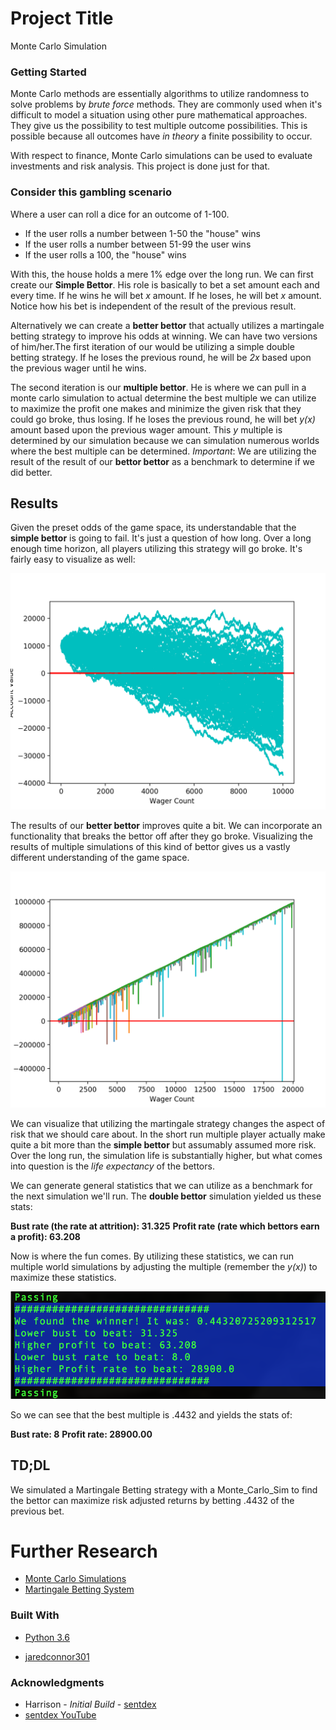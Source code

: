 # Project Title

Monte Carlo Simulation

### Getting Started

Monte Carlo methods are essentially algorithms to utilize randomness to solve problems by _brute force_ methods. They are commonly used when it's difficult to model a situation using other pure mathematical approaches. They give us the possibility to test multiple outcome possibilities. This is possible because all outcomes have _in theory_ a finite possibility to occur.

With respect to finance, Monte Carlo simulations can be used to evaluate investments and risk analysis. This project is done just for that.

### Consider this gambling scenario

Where a user can roll a dice for an outcome of 1-100.
* If the user rolls a number between 1-50 the "house" wins
* If the user rolls a number between 51-99 the user wins
* If the user rolls a 100, the "house" wins

With this, the house holds a mere 1% edge over the long run. We can first create our __Simple Bettor__. His role is basically to bet a set amount each and every time. If he wins he will bet _x_ amount. If he loses, he will bet _x_ amount. Notice how his bet is independent of the result of the previous result.

Alternatively we can create a __better bettor__ that actually utilizes a martingale betting strategy to improve his odds at winning. We can have two versions of him/her.The first iteration of our would be utilizing a simple double betting strategy. If he loses the previous round, he will be _2x_ based upon the previous wager until he wins.

The second iteration is our __multiple bettor__. He is where we can pull in a monte carlo simulation to actual determine the best multiple we can utilize to maximize the profit one makes and minimize the given risk that they could go broke, thus losing. If he loses the previous round, he will bet _y(x)_ amount based upon the previous wager amount. This _y_ multiple is determined by our simulation because we can simulation numerous worlds where the best multiple can be determined. _Important_: We are utilizing the result of the result of our __bettor bettor__ as a benchmark to determine if we did better.

## Results

Given the preset odds of the game space, its understandable that the __simple bettor__ is going to fail. It's just a question of how long. Over a long enough time horizon, all players utilizing this strategy will go broke. It's fairly easy to visualize as well:

![Simple_bettor](https://github.com/jaredconnor301/Monte_Carlo_Sim/blob/master/simple_bettor.png?raw=true)

The results of our __better bettor__ improves quite a bit. We can incorporate an functionality that breaks the bettor off after they go broke. Visualizing the results of multiple simulations of this kind of bettor gives us a vastly different understanding of the game space.

![Double_bettor](https://raw.githubusercontent.com/jaredconnor301/Monte_Carlo_Sim/master/double_bettor.png?raw=true)

We can visualize that utilizing the martingale strategy changes the aspect of risk that we should care about. In the short run multiple player actually make quite a bit more than the __simple bettor__ but assumably assumed more risk. Over the long run, the simulation life is substantially higher, but what comes into question is the _life expectancy_ of the bettors.

We can generate general statistics that we can utilize as a benchmark for the next simulation we'll run. The __double bettor__ simulation yielded us these stats:

__Bust rate (the rate at attrition): 31.325__
__Profit rate (rate which bettors earn a profit): 63.208__

Now is where the fun comes. By utilizing these statistics, we can run multiple world simulations by adjusting the multiple (remember the _y(x)_) to maximize these statistics.


![Multiple_bettor](https://github.com/jaredconnor301/Monte_Carlo_Sim/blob/master/Results.png?raw=true)

So we can see that the best multiple is .4432 and yields the stats of:

__Bust rate: 8__
__Profit rate: 28900.00__

## TD;DL

We simulated a Martingale Betting strategy with a Monte_Carlo_Sim to find the bettor can maximize risk adjusted returns by betting .4432 of the previous bet.

# Further Research

* [Monte Carlo Simulations](https://en.wikipedia.org/wiki/Monte_Carlo_method)
* [Martingale Betting System](https://en.wikipedia.org/wiki/Martingale)

### Built With

* [Python 3.6](https://docs.python.org/3/)

* [jaredconnor301](https://github.com/jaredconnor301)

### Acknowledgments

* Harrison - *Initial Build* - [sentdex](https://github.com/Sentdex)
* [sentdex YouTube](YouTube.com/Sentdex)
